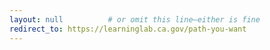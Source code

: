 ```yaml
---
layout: null          # or omit this line—either is fine
redirect_to: https://learninglab.ca.gov/path-you-want
---
```


<!-- nothing else is required; any remainder will be ignored -->

